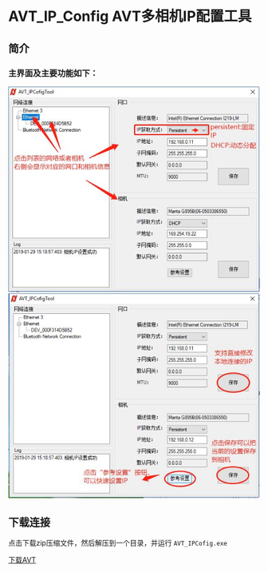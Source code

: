 # AVT_IP_Config AVT多相机IP配置工具

## 简介
### 主界面及主要功能如下：
![GitHub](ipConfig1.jpg "GitHub,Social Coding")
![GitHub](ipConfig2.jpg "GitHub,Social Coding")

## 下载连接

点击下载zip压缩文件，然后解压到一个目录，并运行 `AVT_IPCofig.exe`

[下载AVT](https://github.com/avtcn/notes/raw/master/skills/avt_ip_config/AVT_IPConfig-001.zip)
